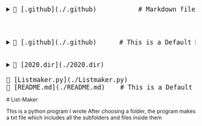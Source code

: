 <big><pre>
<details> <summary>📂 [.github](./.github)           # Markdown files that GitHub looks for, like changelogs and issue templates
</summary> <blockquote>📄 [FUNDING.yml](./.github/FUNDING.yml) </details>
</pre></big>

<big><pre>
<details><summary>📂 [.github](./.github)      # This is a Default Markdownoooo
</summary><blockquote><details><summary>📂 [workflows](./.github/workflows)
</summary><blockquote>📄 [pythonpackage.yml](./.github/workflows/pythonpackage.yml) # new </blockquote></details></blockquote></details>

<details><summary>📂 [2020.dir](./2020.dir) 
</summary><blockquote>📄 [abc.txt](./2020.dir/abc.txt) </details>
📄 [Listmaker.py](./Listmaker.py)
📄 [README.md](./README.md)    # This is a Default Comment!
</pre></big>
# List-Maker

This is a python program I wrote
After choosing a folder, the program makes a txt file which includes all the subfolders and files inside them


